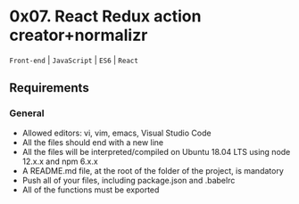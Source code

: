 # 0x07. React Redux action creator+normalizr

```Front-end``` | ```JavaScript``` | ```ES6``` | ```React```

## Requirements
### General
* Allowed editors: vi, vim, emacs, Visual Studio Code
* All the files should end with a new line
* All the files will be interpreted/compiled on Ubuntu 18.04 LTS using node 12.x.x and npm 6.x.x
* A README.md file, at the root of the folder of the project, is mandatory
* Push all of your files, including package.json and .babelrc
* All of the functions must be exported
